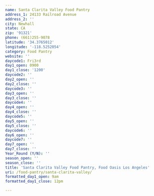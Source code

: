 ```yaml
---
name: Santa Clarita Valley Food Pantry
address_1: 24133 Railroad Avenue
address_2: ''
city: Newhall
state: CA
zip: '91321'
phone: (661)255-9078
latitude: '34.3765012'
longitude: '-118.5252054'
category: Food Pantry
website: ''
daycode1: Fri3rd
day1_open: 0900
day1_close: '1200'
daycode2: ''
day2_open: ''
day2_close: ''
daycode3: ''
day3_open: ''
day3_close: ''
daycode4: ''
day4_open: ''
day4_close: ''
daycode5: ''
day5_open: ''
day5_close: ''
daycode6: ''
day6_open: ''
daycode7: ''
day7_open: ''
day7_close: ''
Year_Round (Y/N): ''
season_open: ''
season_close: ''
title: 'Santa Clarita Valley Food Pantry, Food Oasis Los Angeles'
uri: /food-pantry/santa-clarita-valley/
formatted_day1_open: 9am
formatted_day1_close: 12pm

---
```

